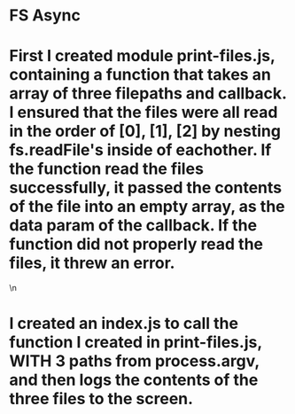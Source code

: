 # FS Async

# First I created module print-files.js, containing a function that takes an array of three filepaths and callback. I ensured that the files were all read in the order of [0], [1], [2] by nesting fs.readFile's inside of eachother. If the function read the files successfully, it passed the contents of the file into an empty array, as the data param of the callback. If the function did not properly read the files, it threw an error.
\n
# I created an index.js to call the function I created in print-files.js, WITH 3 paths from process.argv, and then logs the contents of the three files to the screen. 
